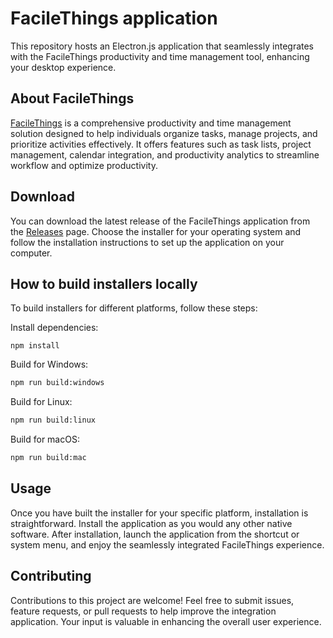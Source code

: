 # FacileThings application

This repository hosts an Electron.js application that seamlessly integrates with the FacileThings productivity and time management tool, enhancing your desktop experience.

## About FacileThings
[FacileThings](https://facilethings.com) is a comprehensive productivity and time management solution designed to help individuals organize tasks, manage projects, and prioritize activities effectively. It offers features such as task lists, project management, calendar integration, and productivity analytics to streamline workflow and optimize productivity.

## Download

You can download the latest release of the FacileThings application from the [Releases](https://github.com/bgornicki/facilethings-app/releases) page. Choose the installer for your operating system and follow the installation instructions to set up the application on your computer.

## How to build installers locally
To build installers for different platforms, follow these steps:

Install dependencies:

```shell
npm install
```

Build for Windows:

```bash
npm run build:windows
````

Build for Linux:

```bash
npm run build:linux
```


Build for macOS:

```bash
npm run build:mac
```


## Usage
Once you have built the installer for your specific platform, installation is straightforward. Install the application as you would any other native software. After installation, launch the application from the shortcut or system menu, and enjoy the seamlessly integrated FacileThings experience.

## Contributing
Contributions to this project are welcome! Feel free to submit issues, feature requests, or pull requests to help improve the integration application. Your input is valuable in enhancing the overall user experience.
